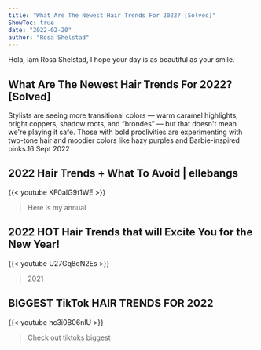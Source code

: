 ```yaml
---
title: "What Are The Newest Hair Trends For 2022? [Solved]"
ShowToc: true 
date: "2022-02-20"
author: "Rosa Shelstad" 
---
```


Hola, iam Rosa Shelstad, I hope your day is as beautiful as your smile.
## What Are The Newest Hair Trends For 2022? [Solved]
Stylists are seeing more transitional colors — warm caramel highlights, bright coppers, shadow roots, and “brondes” — but that doesn't mean we're playing it safe. Those with bold proclivities are experimenting with two-tone hair and moodier colors like hazy purples and Barbie-inspired pinks.16 Sept 2022

## 2022 Hair Trends + What To Avoid | ellebangs
{{< youtube KF0aIG9t1WE >}}
>Here is my annual 

## 2022 HOT Hair Trends that will Excite You for the New Year!
{{< youtube U27Gq8oN2Es >}}
>2021 

## BIGGEST TikTok HAIR TRENDS FOR 2022
{{< youtube hc3i0B06nlU >}}
>Check out tiktoks biggest 

